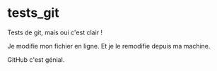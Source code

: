 # tests_git
Tests de git, mais oui c'est clair !

Je modifie mon fichier en ligne.
Et je le remodifie depuis ma machine.

GitHub c'est génial.
